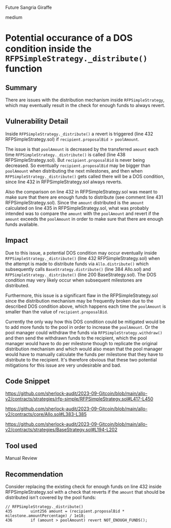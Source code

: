 Future Sangria Giraffe

medium

# Potential occurance of a DOS condition inside the `RFPSimpleStrategy._distribute()` function
## Summary

There are issues with the distribution mechanism inside `RFPSimpleStrategy`, which may eventually result in the check for enough funds to always revert.

## Vulnerability Detail

Inside `RFPSimpleStrategy._distribute()` a revert is triggered (line 432 RFPSimpleStrategy.sol) if `recipient.proposalBid > poolAmount`.

The issue is that `poolAmount` is decreased by the transferred `amount` each time `RFPSimpleStrategy._distribute()` is called (line 438 RFPSimpleStrategy.sol). But `recipient.proposalBid` is never being decreased. So eventually `recipient.proposalBid` may be bigger than `poolAmount` when distributing the next milestones, and then when `RFPSimpleStrategy._distribute()` gets called there will be a DOS condition, since line 432 in RFPSimpleStrategy.sol always reverts.

Also the comparison on line 432 in RFPSimpleStrategy.sol was meant to make sure that there are enough funds to distribute (see comment line 431 RFPSimpleStrategy.sol). Since the `amount` distributed is the `amount` calculated on line 435 in RFPSimpleStrategy.sol, what was probably intended was to compare the `amount` with the `poolAmount` and revert if the `amount` exceeds the `poolAmount` in order to make sure that there are enough funds available.

## Impact

Due to this issue, a potential DOS condition may occur eventually inside `RFPSimpleStrategy._distribute()` (line 432 RFPSimpleStrategy.sol) when the attempt is made to distribute funds via `Allo.distribute()` which subsequently calls `BaseStrategy.distribute()` (line 384 Allo.sol) and `RFPSimpleStrategy._distribute()` (line 200 BaseStrategy.sol). The DOS condition may very likely occur when subsequent milestones are distributed.

Furthermore, this issue is a significant flaw in the RFPSimpleStrategy.sol since the distribution mechanism may be frequently broken due to the described DOS condition above, which happens each time the `poolAmount` is smaller than the value of `recipient.proposalBid`.

Currently the only way how this DOS condition could be mitigated would be to add more funds to the pool in order to increase the `poolAmount`. Or the pool manager could withdraw the funds via `RFPSimpleStrategy.withdraw()` and then send the withdrawn funds to the recipient, which the pool manager would have to do per milestone though to replicate the original distribution mechanism and which would also mean that the pool manager would have to manually calculate the funds per milestone that they have to distribute to the recipient. It's therefore obvious that these two potential mitigations for this issue are very undesirable and bad.

## Code Snippet

https://github.com/sherlock-audit/2023-09-Gitcoin/blob/main/allo-v2/contracts/strategies/rfp-simple/RFPSimpleStrategy.sol#L417-L450

https://github.com/sherlock-audit/2023-09-Gitcoin/blob/main/allo-v2/contracts/core/Allo.sol#L383-L385

https://github.com/sherlock-audit/2023-09-Gitcoin/blob/main/allo-v2/contracts/strategies/BaseStrategy.sol#L194-L202

## Tool used

Manual Review

## Recommendation

Consider replacing the existing check for enough funds on line 432 inside RFPSimpleStrategy.sol with a check that reverts if the `amount` that should be distributed isn't covered by the pool funds:

```solidity
// RFPSimpleStrategy._distribute()
435        uint256 amount = (recipient.proposalBid * milestone.amountPercentage) / 1e18;
436        if (amount > poolAmount) revert NOT_ENOUGH_FUNDS();
```